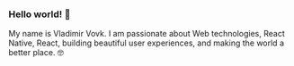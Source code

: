 ### Hello world! 👋

My name is Vladimir Vovk. I am passionate about Web technologies, React Native, React, building beautiful user experiences, and making the world a better place. 🤓
